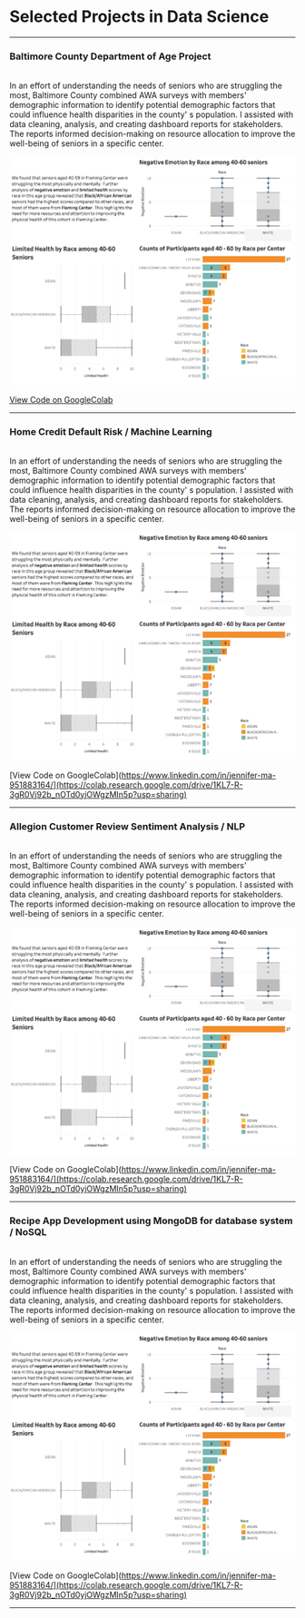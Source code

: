 # Selected Projects in Data Science

---

### Baltimore County Department of Age Project
<br>
In an effort of understanding the needs of seniors who are struggling the most, Baltimore County combined AWA surveys with members' demographic information to identify potential demographic factors that could influence health disparities in the county' s population. I assisted with data cleaning, analysis, and creating dashboard reports for stakeholders. The reports informed decision-making on resource allocation to improve the well-being of seniors in a specific center.  
<br><br>

<img src="/images/BCDA.png?raw=True"/>

[View Code on GoogleColab](https://colab.research.google.com/drive/1KL7-R-3gR0Vj92b_nOTd0yjOWgzMIn5p?usp=sharing)


---


### Home Credit Default Risk / Machine Learning
<br>
In an effort of understanding the needs of seniors who are struggling the most, Baltimore County combined AWA surveys with members' demographic information to identify potential demographic factors that could influence health disparities in the county' s population. I assisted with data cleaning, analysis, and creating dashboard reports for stakeholders. The reports informed decision-making on resource allocation to improve the well-being of seniors in a specific center.  
<br><br>

<img src="/images/BCDA.png?raw=True"/>

[View Code on GoogleColab](https://www.linkedin.com/in/jennifer-ma-951883164/](https://colab.research.google.com/drive/1KL7-R-3gR0Vj92b_nOTd0yjOWgzMIn5p?usp=sharing)

---

### Allegion Customer Review Sentiment Analysis / NLP
<br>
In an effort of understanding the needs of seniors who are struggling the most, Baltimore County combined AWA surveys with members' demographic information to identify potential demographic factors that could influence health disparities in the county' s population. I assisted with data cleaning, analysis, and creating dashboard reports for stakeholders. The reports informed decision-making on resource allocation to improve the well-being of seniors in a specific center.  
<br><br>

<img src="/images/BCDA.png?raw=True"/>

[View Code on GoogleColab](https://www.linkedin.com/in/jennifer-ma-951883164/](https://colab.research.google.com/drive/1KL7-R-3gR0Vj92b_nOTd0yjOWgzMIn5p?usp=sharing)

---

### Recipe App Development using MongoDB for database system / NoSQL
<br>
In an effort of understanding the needs of seniors who are struggling the most, Baltimore County combined AWA surveys with members' demographic information to identify potential demographic factors that could influence health disparities in the county' s population. I assisted with data cleaning, analysis, and creating dashboard reports for stakeholders. The reports informed decision-making on resource allocation to improve the well-being of seniors in a specific center.  
<br><br>

<img src="/images/BCDA.png?raw=True"/>

[View Code on GoogleColab](https://www.linkedin.com/in/jennifer-ma-951883164/](https://colab.research.google.com/drive/1KL7-R-3gR0Vj92b_nOTd0yjOWgzMIn5p?usp=sharing)

---
